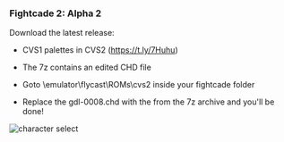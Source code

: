 ### Fightcade 2: Alpha 2
Download the latest release:
 * CVS1 palettes in CVS2 (https://t.ly/7Huhu)

* The 7z contains an edited CHD file
* Goto \emulator\flycast\ROMs\cvs2 inside your fightcade folder
* Replace the gdl-0008.chd with the from the 7z archive and you'll be done!

![character select](images/a2.png)
